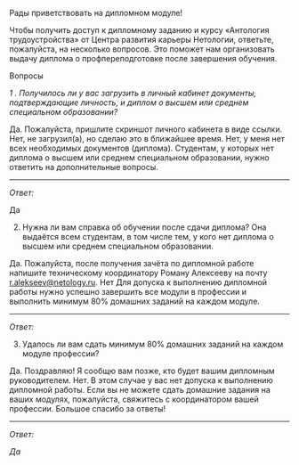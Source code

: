 Рады приветствовать на дипломном модуле!

Чтобы получить доступ к дипломному заданию и курсу «Антология трудоустройства» от Центра развития карьеры Нетологии, ответьте, пожалуйста, на несколько вопросов. Это поможет нам организовать выдачу диплома о профпереподготовке после завершения обучения.

Вопросы

*1 . Получилось ли у вас загрузить в личный кабинет документы, подтверждающие личность, и диплом о высшем или среднем специальном образовании?*

Да.
Пожалуйста, пришлите скриншот личного кабинета в виде ссылки.
Нет, не загрузил(а), но сделаю это в ближайшее время.
Нет, у меня нет всех необходимых документов (диплома).
Студентам, у которых нет диплома о высшем или среднем специальном образовании, нужно ответить на дополнительные вопросы.
____
*Ответ:*

Да



2. Нужна ли вам справка об обучении после сдачи диплома? Она выдаётся всем студентам, в том числе тем, у кого нет диплома о высшем или среднем специальном образовании.

Да.
Пожалуйста, после получения зачёта по дипломной работе напишите техническому координатору Роману Алексееву на почту r.alekseev@netology.ru.
Нет
Для допуска к выполнению дипломной работы нужно успешно завершить все модули в профессии и выполнить минимум 80% домашних заданий на каждом модуле.
____
*Ответ:*




3. Удалось ли вам сдать минимум 80% домашних заданий на каждом модуле профессии?

Да.
Поздравляю! Я сообщю вам позже, кто будет вашим дипломным руководителем.
Нет.
В этом случае у вас нет допуска к выполнению дипломной работы. Если вы не можете сдать домашние задания на ваших модулях, пожалуйста, свяжитесь с координатором вашей профессии.
Большое спасибо за ответы!

____
*Ответ:* 

*Да*